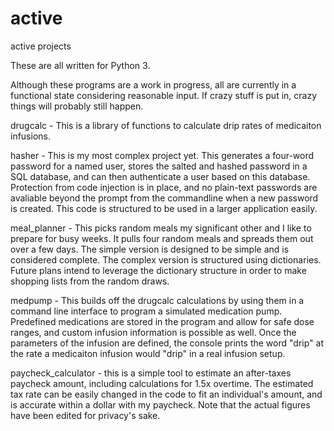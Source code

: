 # active
active projects

These are all written for Python 3.

Although these programs are a work in progress, all are currently in a functional state considering reasonable input. If crazy stuff is put in, crazy things will probably still happen.

drugcalc - This is a library of functions to calculate drip rates of medicaiton infusions.

hasher - This is my most complex project yet. This generates a four-word password for a named user, stores the salted and hashed password in a SQL database, and can then authenticate a user based on this database. Protection from code injection is in place, and no plain-text passwords are avaliable beyond the prompt from the commandline when a new password is created. This code is structured to be used in a larger application easily.

meal_planner - This picks random meals my significant other and I like to prepare for busy weeks. It pulls four random meals and spreads them out over a few days. The simple version is designed to be simple and is considered complete. The complex version is structured using dictionaries. Future plans intend to leverage the dictionary structure in order to make shopping lists from the random draws.

medpump - This builds off the drugcalc calculations by using them in a command line interface to program a simulated medication pump. Predefined medications are stored in the program and allow for safe dose ranges, and custom infusion information is possible as well. Once the parameters of the infusion are defined, the console prints the word "drip" at the rate a medicaiton infusion would "drip" in a real infusion setup.

paycheck_calculator - this is a simple tool to estimate an after-taxes paycheck amount, including calculations for 1.5x overtime. The estimated tax rate can be easily changed in the code to fit an individual's amount, and is accurate within a dollar with my paycheck. Note that the actual figures have been edited for privacy's sake.
